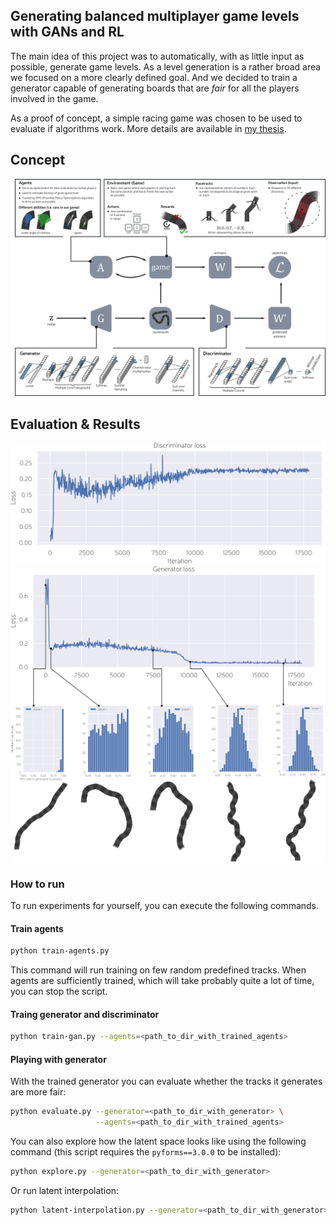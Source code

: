 ## Generating balanced multiplayer game levels with GANs and RL
The main idea of this project was to automatically, with as little input as possible, generate game levels. As a level generation is a rather broad area we focused on a more clearly defined goal. And we decided to train a generator capable of generating boards that are _fair_ for all the players involved in the game.

As a proof of concept, a simple racing game was chosen to be used to evaluate if algorithms work. More details are available in [my thesis](https://drive.google.com/file/d/1ypxK8KeoR3lBjRLUbAzpL4O2isyZhATc/view?usp=sharing).


## Concept
![diagram of a system from the poster](/images/concept-diagram.svg)


## Evaluation & Results
![discriminator loss](/images/discriminator-loss.svg)
![generator loss and tracks](/images/generator-training.svg)

### How to run
To run experiments for yourself, you can execute the following commands.

#### Train agents
```bash
python train-agents.py
```
This command will run training on few random predefined tracks. When agents are sufficiently trained, which will take probably quite a lot of time, you can stop the script.

#### Traing generator and discriminator
```bash
python train-gan.py --agents=<path_to_dir_with_trained_agents>
```

#### Playing with generator
With the trained generator you can evaluate whether the tracks it generates are more fair:
```bash
python evaluate.py --generator=<path_to_dir_with_generator> \
                   --agents=<path_to_dir_with_trained_agents>
```

You can also explore how the latent space looks like using the following command (this script requires the `pyforms==3.0.0` to be installed):
```bash
python explore.py --generator=<path_to_dir_with_generator>
```

Or run latent interpolation:
```bash
python latent-interpolation.py --generator=<path_to_dir_with_generator>
```
